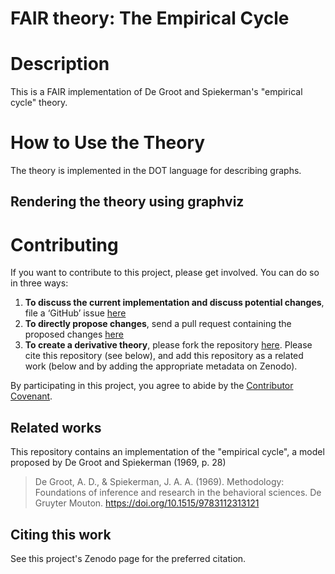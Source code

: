 # FAIR theory: The Empirical Cycle

# Description

This is a FAIR implementation of De Groot and Spiekerman's "empirical cycle" theory.

# How to Use the Theory

The theory is implemented in the DOT language for describing graphs.

## Rendering the theory using graphviz



# Contributing

If you want to contribute to this project, please get involved. You can do so in three ways:

1. **To discuss the current implementation and discuss potential changes**, file a ‘GitHub’ issue [here](https://github.com/cjvanlissa/empirical_cycle/issues)
2. **To directly propose changes**, send a pull request containing the proposed changes [here](https://github.com/cjvanlissa/tidySEM/pulls)
3. **To create a derivative theory**, please fork the repository [here](https://github.com/cjvanlissa/empirical_cycle/fork). Please cite this repository (see below), and add this repository as a related work (below and by adding the appropriate metadata on Zenodo).

By participating in this project, you agree to abide by the [Contributor
Covenant](https://www.contributor-covenant.org/version/2/0/code_of_conduct.html).

## Related works

This repository contains an implementation of the "empirical cycle", a model proposed by De Groot and Spiekerman (1969, p. 28)

> De Groot, A. D., & Spiekerman, J. A. A. (1969). Methodology: Foundations of inference and research in the behavioral sciences. De Gruyter Mouton. https://doi.org/10.1515/9783112313121


## Citing this work

See this project's Zenodo page for the preferred citation.
